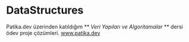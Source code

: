 # DataStructures
Patika.dev üzerinden katıldığım ** *Veri Yapıları ve Algoritamalar* ** dersi ödev proje çözümleri.   www.patika.dev
